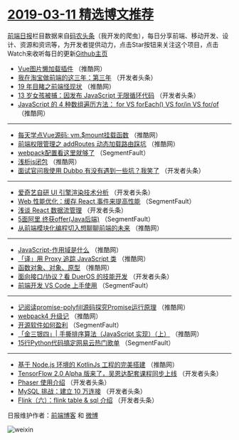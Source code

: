 # [2019-03-11 精选博文推荐](https://toutiao.qdkfweb.cn/date/2019/03/11)

[前端日报](https://qdkfweb.cn/c/news)栏目数据来自[码农头条](https://toutiao.qdkfweb.cn/)（我开发的爬虫），每日分享前端、移动开发、设计、资源和资讯等，为开发者提供动力，点击Star按钮来关注这个项目，点击Watch来收听每日的更新[Github主页](https://github.com/kujian/frontendDaily)
* [Vue图片懒加载插件](https://toutiao.qdkfweb.cn/103351.html) （推酷网）
* [我在淘宝做前端的这三年：第三年](https://toutiao.qdkfweb.cn/103322.html) （开发者头条）
* [19 年目睹之前端怪现状](https://toutiao.qdkfweb.cn/103350.html) （推酷网）
* [13 岁女孩被捕：因发布 JavaScript 无限循环代码](https://toutiao.qdkfweb.cn/103295.html) （开发者头条）
* [JavaScript 的 4 种数组遍历方法： for VS forEach() VS for/in VS for/of](https://toutiao.qdkfweb.cn/103372.html) （推酷网）

***
* [每天学点Vue源码: vm.$mount挂载函数](https://toutiao.qdkfweb.cn/103342.html) （推酷网）
* [前端权限管理之 addRoutes 动态加载路由踩坑](https://toutiao.qdkfweb.cn/103353.html) （推酷网）
* [webpack配置看这里就够了](https://toutiao.qdkfweb.cn/103287.html) （SegmentFault）
* [浅析js闭包](https://toutiao.qdkfweb.cn/103347.html) （推酷网）
* [面试官问我使用 Dubbo 有没有遇到一些坑？我笑了](https://toutiao.qdkfweb.cn/103294.html) （开发者头条）

***
* [爱奇艺自研 UI 引擎渲染技术分析](https://toutiao.qdkfweb.cn/103309.html) （开发者头条）
* [Web 性能优化：缓存 React 事件来提高性能](https://toutiao.qdkfweb.cn/103284.html) （SegmentFault）
* [浅谈 React 数据流管理](https://toutiao.qdkfweb.cn/103311.html) （开发者头条）
* [5面阿里,终获offer(Java后端)](https://toutiao.qdkfweb.cn/103285.html) （SegmentFault）
* [从前端模块化编程切入想聊聊前端的未来](https://toutiao.qdkfweb.cn/103352.html) （推酷网）

***
* [JavaScript-作用域是什么](https://toutiao.qdkfweb.cn/103373.html) （推酷网）
* [「译」用 Proxy 追踪 JavaScript 类](https://toutiao.qdkfweb.cn/103343.html) （推酷网）
* [函数对象、对象、原型](https://toutiao.qdkfweb.cn/103355.html) （推酷网）
* [面向接口/协议？看 DuerOS 的技能开发](https://toutiao.qdkfweb.cn/103319.html) （开发者头条）
* [前端开发 VS Code 上手使用](https://toutiao.qdkfweb.cn/103289.html) （SegmentFault）

***
* [记阅读promise-polyfill源码探究Promise运行原理](https://toutiao.qdkfweb.cn/103356.html) （推酷网）
* [webpack4 升级记](https://toutiao.qdkfweb.cn/103346.html) （推酷网）
* [开源软件如何盈利](https://toutiao.qdkfweb.cn/103291.html) （SegmentFault）
* [「金三银四」| 手撕排序算法（JavaScript 实现）（上）](https://toutiao.qdkfweb.cn/103368.html) （推酷网）
* [15行Python代码搞定网易云热门歌单](https://toutiao.qdkfweb.cn/103292.html) （SegmentFault）

***
* [基于 Node.js 环境的 KotlinJs 工程的完美搭建](https://toutiao.qdkfweb.cn/103371.html) （推酷网）
* [TensorFlow 2.0 Alpha 版来了，吴恩达配套课程同步上线](https://toutiao.qdkfweb.cn/103329.html) （开发者头条）
* [Phaser 使用介绍](https://toutiao.qdkfweb.cn/103330.html) （开发者头条）
* [MySQL 挑战：建立 10 万连接](https://toutiao.qdkfweb.cn/103296.html) （开发者头条）
* [Flink（六）：flink table &amp; sql 介绍](https://toutiao.qdkfweb.cn/103312.html) （开发者头条）

日报维护作者：[前端博客](https://qdkfweb.cn/) 和 [微博](https://qdkfweb.cn/go/weibo)

![weixin](https://user-images.githubusercontent.com/3055447/38468989-651132ac-3b80-11e8-8e6b-15122322a9d7.png)